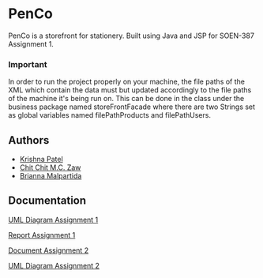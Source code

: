 # PenCo

PenCo is a storefront for stationery. Built using Java and JSP for SOEN-387 Assignment 1. 

### Important
In order to run the project properly on your machine, the file paths of the XML which contain the data must but updated accordingly to the file paths of the machine it's being run on. This can be done in the class under the business package named storeFrontFacade where there are two Strings set as global variables named filePathProducts and filePathUsers.


## Authors

- [Krishna Patel](https://www.github.com/patel-krishna)
- [Chit Chit M.C. Zaw](https://www.github.com/littleSquid00)
- [Brianna Malpartida](https://www.github.com/briannamalpar)


## Documentation

[UML Diagram Assignment 1](///www.plantuml.com/plantuml/png/PP7FReCm3CRlVeg84uXnsBMTfcgLTjfX4ji3PCHbQFc3dAHTLVhk8pG1r5qWjd-nl_ZRMSV9UIK16icjPUzaX6_S1Q3INE66rOuwtK8bq3RKzQupUaaUKGj3I-n9rjAtIyB--2NegMl6ZiBuBubGTQgjgPdBS8KaujCY1GL-_4ygvWvZzMH8B9VA5btKd8_38bciyo_de2ctGLWgNzEelRVEA2I6lmwrIBCh-stwVaJtdDo6XU-MJKt3CI-WjF7OJ42DxYcEUowsK78XOlXX9Ymk8eeZLEQ8aNWbesOc8Ol2sl73uKuUb0qXT_Z_vGyiBYnEyhrOSQasWMj7KouQciBaPuhNSsvktimi69J2dBGqFBrxpnsNflMOhxVDoQsM-zRPkzrjMO03nhB7Z0r3LPaBonJNvun5299dCp8Cqp5S0u0TQk6L_0C0)

[Report Assignment 1](https://docs.google.com/document/d/1K8LCU9RUE3pjI2XqLroWjZwkdRQp9RriOmjA8pQSMpU/edit?usp=sharing)

[Document Assignment 2](https://docs.google.com/document/d/1BFC3u1E0YlqBDw7po3DwNITLkzO6NHQW_37v-X0vJR4/edit?usp=sharing)

[UML Diagram Assignment 2](//www.plantuml.com/plantuml/png/pLNDRXiX4Bxp5CWdM_4UUdMgA6sgIf6g_iZj0n0OEoWBR8SXhHNttRiGCDIRMf5wQ2uhpymtCz_m3VZIaq0AfcUo5zxpp-XKaFJ0M6U5WHLV4sgxPPq2Br4Ff9sjpdkmoc6r0_RhFcohmz-5QWoevLXHkN3J0-kqsQvH7iBi5yiSldd0I21um3z936FuXqFrHD9LyEGC88UV15QLAfs_TSCmGgy4qeh7xpbddKC5-45x6Yi1lVuKpGjsjWMAYFc2dGcbybbyTSdNZ3A64OoxXunuZyuyWV506V0b24kQTjVs6BRattDinRMbCKls8B2ma0Y28D6R-rkT9dcZ58BtjL6adI1-tXZpDEFrkr8tfay3IquevDt7O6u0C_HmfciIcytHWMPAUR0qIfaaQNKW5GRLu9hOahUxL7nvbOfPDgdORP_7FNfSemLlTq0WDP9NVJEBYtF-tuIjB9C8fscohjM8TN-HddN7uiN3ADevX0qwIniXXO8NfzoIQxFrA4jVdbPtocxH-j_kOksvhmqMzTO63xXAQpgzlsrqoPyZ-GH_MlwIqcQSlk8JokrbRxi_v-9NV7PFglp3Sn2fyjch6T_lkyuzy9aHTZSh_nNiyFGMo7wVViQqQR3cf_OiVKzKlmIhWkb_0m00)
